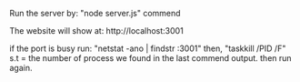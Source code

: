 Run the server by: "node server.js" commend

The website will show at: http://localhost:3001

if the port is busy run: "netstat -ano | findstr :3001" then, "taskkill /PID <PID> /F" s.t <PID>= the number of process we found in the last commend output.
then run again.
